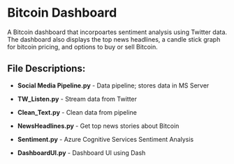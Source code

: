 # Bitcoin Dashboard
 A Bitcoin dashboard that incorpoartes sentiment analysis using Twitter data. The dashboard also displays the top news headlines, a candle stick graph for bitcoin pricing, and options to buy or sell Bitcoin. 

## File Descriptions:  


* **Social Media Pipeline.py** - Data pipeline; stores data in MS Server


* **TW_Listen.py** - Stream data from Twitter


* **Clean_Text.py** - Clean data from pipeline


* **NewsHeadlines.py** - Get top news stories about Bitcoin 


* **Sentiment.py** - Azure Cognitive Services Sentiment Analysis


* **DashboardUI.py** - Dashboard UI using Dash 

